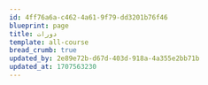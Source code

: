 ```yaml
---
id: 4ff76a6a-c462-4a61-9f79-dd3201b76f46
blueprint: page
title: دورات
template: all-course
bread_crumb: true
updated_by: 2e89e72b-d67d-403d-918a-4a355e2bb71b
updated_at: 1707563230
---
```

